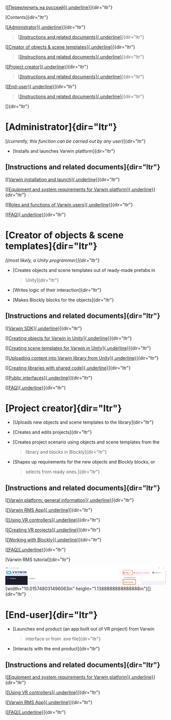 [[[Переключить на
русский]{.underline}](https://docs.google.com/document/d/1UgMMTjmzMyhDMI7iOXjYhQEAM5HYJoOZIBrdi2ntCqY)]{dir="ltr"}

[Contents]{dir="ltr"}

[[[Administrator]{.underline}](#administrator)]{dir="ltr"}

> [[[Instructions and related
> documents]{.underline}](#instructions-and-related-documents)]{dir="ltr"}

[[[Creator of objects & scene
templates]{.underline}](#creator-of-objects-scene-templates)]{dir="ltr"}

> [[[Instructions and related
> documents]{.underline}](#instructions-and-related-documents-1)]{dir="ltr"}

[[[Project creator]{.underline}](#project-creator)]{dir="ltr"}

> [[[Instructions and related
> documents]{.underline}](#instructions-and-related-documents-2)]{dir="ltr"}

[[[End-user]{.underline}](#end-user)]{dir="ltr"}

> [[[Instructions and related
> documents]{.underline}](#instructions-and-related-documents-3)]{dir="ltr"}

[]{dir="ltr"}

[Administrator]{dir="ltr"}
==========================

[*(currently, this function can be carried out by any user)*]{dir="ltr"}

-   [Installs and launches Varwin platform]{dir="ltr"}

[Instructions and related documents]{dir="ltr"}
-----------------------------------------------

[[[Varwin installation and
launch]{.underline}](https://drive.google.com/open?id=154fkmOUdvtJHYM0NmCNBLEfukRp2kzetg4Zc6PGXNBE)]{dir="ltr"}

[[[Equipment and system requirements for Varwin
platform]{.underline}](https://docs.google.com/document/d/1YnVCUts-NDuexkL_8lpMPlc_u6LR5m7oym-3rylly-g)]{dir="ltr"}

[[[Roles and functions of Varwin
users]{.underline}](https://docs.google.com/document/d/1ZPUuc5oxc4WhBYsqIWoD070IXqvT9DzpO5ZEOGKF9Zk)]{dir="ltr"}

[[[FAQ]{.underline}](https://drive.google.com/open?id=1C0YLWehIRsEa1_FQLs9cR_uQ9UReMQ2B8Wcd7WJY3f8)]{dir="ltr"}

[Creator of objects & scene templates]{dir="ltr"} 
==================================================

*[(most likely, a Unity programmer)]{dir="ltr"}*

-   [Creates objects and scene templates out of ready-made prefabs in
    > Unity]{dir="ltr"}

-   [Writes logic of their interaction]{dir="ltr"}

-   [Makes Blockly blocks for the objects]{dir="ltr"}

[Instructions and related documents]{dir="ltr"}
-----------------------------------------------

[[[Varwin
SDK]{.underline}](https://drive.google.com/open?id=1p0nfwNZRvvWYq2aG9HXmGROw-v8HBkZ5X2kDeyAKwp4)]{dir="ltr"}

[[[Creating objects for Varwin in
Unity]{.underline}](https://docs.google.com/document/d/1hsiaY3RPNxpEiCmi49X1WuThOj3C-a0yksD43CJXfFc)]{dir="ltr"}

[[[Creating scene templates for Varwin in
Unity]{.underline}](https://docs.google.com/document/d/1DkWAgLJBCicHl8lVV0bzDWR-fmC9SKqAuKRay6ja9BE)]{dir="ltr"}

[[[Uploading content into Varwin library from
Unity]{.underline}](https://docs.google.com/document/d/1mvkpk0t4nBP0NpLNd2PJF2Qnd50U_8rKKRfS_74dEEs)]{dir="ltr"}

[[[Creating libraries with shared
code]{.underline}](https://docs.google.com/document/d/1CR4Gv82DdOQaPDJdPPhMyUL5ulUO7vOX2BLG0XSsWcc)]{dir="ltr"}

[[[Public
interfaces]{.underline}](https://docs.google.com/document/d/1IW4qTlWNJSrS06jKD5ASJxVkK0wSmA_xFskRUNj1BBM)]{dir="ltr"}

[[[FAQ]{.underline}](https://drive.google.com/open?id=1nFkmWVYxjEHAd8lg3hw0oOnx_vBmHMJBziBYwffnZ0U)]{dir="ltr"}

[Project creator]{dir="ltr"}
============================

-   [Uploads new objects and scene templates to the library]{dir="ltr"}

-   [Creates and edits projects]{dir="ltr"}

-   [Creates project scenario using objects and scene templates from the
    > library and blocks in Blockly]{dir="ltr"}

-   [Shapes up requirements for the new objects and Blockly blocks, or
    > selects from ready ones.]{dir="ltr"}

[Instructions and related documents]{dir="ltr"}
-----------------------------------------------

[[[Varwin platform: general
information]{.underline}](https://docs.google.com/document/d/1T840LvW5hMn4BTiyWYsUDwVDCJV_7j4sRIHqoZ7btqQ)]{dir="ltr"}

[[[Varwin RMS
App]{.underline}](https://docs.google.com/document/d/1LOg1Ts-gDaG43nlDBW80sas961XDlgt1dFUqQe9Ntx8)]{dir="ltr"}

[[[Using VR
controllers]{.underline}](https://docs.google.com/document/d/103KShWrxmJBIRwkcPeKaJNXoTDSB_9Ov_1iI8LjbtI4)]{dir="ltr"}

[[[Creating VR
projects]{.underline}](https://docs.google.com/document/d/1ji8IlKHhGR5aJDMzmPGu1I-DVEx0i7xq8PQAft2oDqo)]{dir="ltr"}

[[[Working with
Blockly]{.underline}](https://docs.google.com/document/d/1J6C6y2byfLWf3ojLXNg2hGarLVvGczTvG4e_aG42Hi4)]{dir="ltr"}

[[[FAQ]{.underline}](https://drive.google.com/open?id=1C0YLWehIRsEa1_FQLs9cR_uQ9UReMQ2B8Wcd7WJY3f8)]{dir="ltr"}

[Varwin RMS tutorial]{dir="ltr"}

![](./RolesandfunctionsofVarwinusers//media/image1.png){width="10.015748031496063in"
height="1.1388888888888888in"}[]{dir="ltr"}

[End-user]{dir="ltr"}
=====================

-   [Launches end product (an app built out of VR project) from Varwin
    > interface or from .exe file]{dir="ltr"}

-   [Interacts with the end product]{dir="ltr"}

[Instructions and related documents]{dir="ltr"}
-----------------------------------------------

[[[Equipment and system requirements for Varwin
platform]{.underline}](https://docs.google.com/document/d/1YnVCUts-NDuexkL_8lpMPlc_u6LR5m7oym-3rylly-g)]{dir="ltr"}

[[[Using VR
controllers]{.underline}](https://docs.google.com/document/d/103KShWrxmJBIRwkcPeKaJNXoTDSB_9Ov_1iI8LjbtI4)]{dir="ltr"}

[[[Varwin RMS
App]{.underline}](https://docs.google.com/document/d/1LOg1Ts-gDaG43nlDBW80sas961XDlgt1dFUqQe9Ntx8)]{dir="ltr"}

[[[FAQ]{.underline}](https://drive.google.com/open?id=1C0YLWehIRsEa1_FQLs9cR_uQ9UReMQ2B8Wcd7WJY3f8)]{dir="ltr"}
